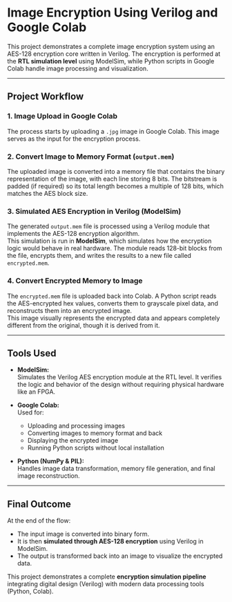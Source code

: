 #  Image Encryption Using Verilog and Google Colab

This project demonstrates a complete image encryption system using an AES-128 encryption core written in Verilog. The encryption is performed at the **RTL simulation level** using ModelSim, while Python scripts in Google Colab handle image processing and visualization.

---

##  Project Workflow

### 1. Image Upload in Google Colab  
The process starts by uploading a `.jpg` image in Google Colab. This image serves as the input for the encryption process.

### 2. Convert Image to Memory Format (`output.mem`)  
The uploaded image is converted into a memory file that contains the binary representation of the image, with each line storing 8 bits. The bitstream is padded (if required) so its total length becomes a multiple of 128 bits, which matches the AES block size.

### 3. Simulated AES Encryption in Verilog (ModelSim)  
The generated `output.mem` file is processed using a Verilog module that implements the AES-128 encryption algorithm.  
This simulation is run in **ModelSim**, which simulates how the encryption logic would behave in real hardware. The module reads 128-bit blocks from the file, encrypts them, and writes the results to a new file called `encrypted.mem`.

### 4. Convert Encrypted Memory to Image  
The `encrypted.mem` file is uploaded back into Colab. A Python script reads the AES-encrypted hex values, converts them to grayscale pixel data, and reconstructs them into an encrypted image.  
This image visually represents the encrypted data and appears completely different from the original, though it is derived from it.

---

##  Tools Used

- **ModelSim:**  
  Simulates the Verilog AES encryption module at the RTL level. It verifies the logic and behavior of the design without requiring physical hardware like an FPGA.

- **Google Colab:**  
  Used for:
  - Uploading and processing images
  - Converting images to memory format and back
  - Displaying the encrypted image
  - Running Python scripts without local installation

- **Python (NumPy & PIL):**  
  Handles image data transformation, memory file generation, and final image reconstruction.

---

##  Final Outcome

At the end of the flow:
- The input image is converted into binary form.
- It is then **simulated through AES-128 encryption** using Verilog in ModelSim.
- The output is transformed back into an image to visualize the encrypted data.

This project demonstrates a complete **encryption simulation pipeline** integrating digital design (Verilog) with modern data processing tools (Python, Colab).
